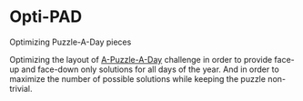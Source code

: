 Opti-PAD
=============================
Optimizing Puzzle-A-Day pieces



Optimizing the layout of [A-Puzzle-A-Day](https://www.dragonfjord.com/product/a-puzzle-a-day/) challenge in order to provide face-up and face-down only solutions for all days of the year. And in order to maximize the number of possible solutions while keeping the puzzle non-trivial.



